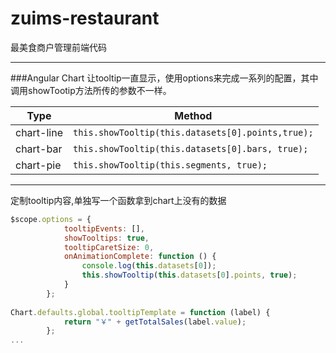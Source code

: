 # zuims-restaurant
最美食商户管理前端代码
- - -
###Angular Chart
让tooltip一直显示，使用options来完成一系列的配置，其中调用showTootip方法所传的参数不一样。

Type        |   Method
----   |   ----
chart-line  |  ``` this.showTooltip(this.datasets[0].points,true); ```
chart-bar  |   ``` this.showTooltip(this.datasets[0].bars, true); ```
chart-pie  |   ``` this.showTooltip(this.segments, true); ```

- - -

定制tooltip内容,单独写一个函数拿到chart上没有的数据

```javascript
$scope.options = {
            tooltipEvents: [],
            showTooltips: true,
            tooltipCaretSize: 0,
            onAnimationComplete: function () {
                console.log(this.datasets[0]);
                this.showTooltip(this.datasets[0].points, true);
            }
        };
        
Chart.defaults.global.tooltipTemplate = function (label) {
            return "￥" + getTotalSales(label.value);
        };
...
```